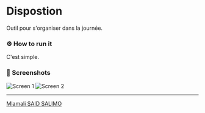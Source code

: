 # Dispostion
Outil pour s'organiser dans la journée.

### ⚙ How to run it
C'est simple.

### 📸 Screenshots 
![](/img/screen%20(1).png "Screen 1")
![](/img/screen%20(2).png "Screen 2")

---
[Mlamali SAID SALIMO](https://www.linkedin.com/in/mlamalisaidsalimo)  <br/>
